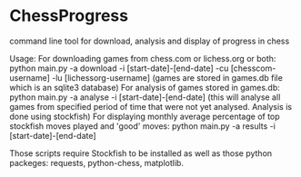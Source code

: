 # ChessProgress
command line tool for download, analysis and display of progress in chess

Usage:
  For downloading games from chess.com or lichess.org or both:
    python main.py -a download -i [start-date]-[end-date] -cu [chesscom-username] -lu [lichessorg-username]
    (games are stored in games.db file which is an sqlite3 database)
  For analysis of games stored in games.db:
    python main.py -a analyse -i [start-date]-[end-date]
    (this will analyse all games from specified period of time that were not yet analysed. Analysis is done using stockfish)
  For displaying monthly average percentage of top stockfish moves played and 'good' moves:
    python main.py -a results -i [start-date]-[end-date]
 
 
Those scripts require Stockfish to be installed as well as those python packeges: requests, python-chess, matplotlib.
